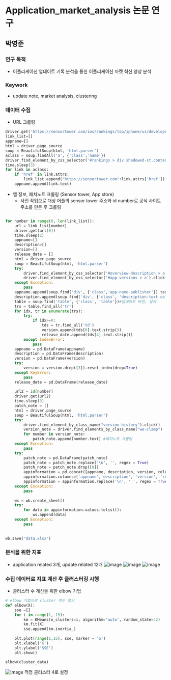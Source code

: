 # Application_market_analysis 논문 연구

## 박영준

### 연구 목적
- 어플리케이션 업데이트 기록 분석을 통한 어플리케이션 마켓 혁신 양상 분석

### Keywork
- update note, market analysis, clustering

### 데이터 수집 
- URL 크롤링
```python
driver.get('https://sensortower.com/ios/rankings/top/iphone/us/developer-tools?locale=ko&date=2021-03-31')
link_list=[]
appname=[]
html = driver.page_source
soup = BeautifulSoup(html, 'html.parser')
aclass = soup.findAll('a', {'class','name'})
driver.find_element_by_css_selector('#rankings > div.shadowed-st.content.rankings-table-container.flex-span-12 > div.flex-span-12.alert-section > button').click()
time.sleep(3)
for link in aclass:
    if 'href' in link.attrs:
        link_list.append("https://sensortower.com"+link.attrs['href'])
    appname.append(link.text)
```

- 앱 정보, 패치노트 크롤링 (Sensor tower, App store)
  - 사전 작업으로 대상 어플의 sensor tower 주소와 id number로 공식 사이트 주소를 만든 후 크롤링
```python

for number in range(0, len(link_list)):
    url = link_list[number]
    driver.get(url[0])
    time.sleep(2)
    appname=[]
    description=[]
    version=[]
    release_date = []
    html = driver.page_source
    soup = BeautifulSoup(html, 'html.parser')
    try:
        driver.find_element_by_css_selector('#overview-description > a').click()
        driver.find_element_by_css_selector('#app-versions > a').click()
    except Exception:
        pass
    appname.append(soup.find('div', {'class','app-name-publisher'}).text.strip())#어플 이름
    description.append(soup.find('div', {'class', 'description-text collapsed'}).text.strip())#디스크립션
    table = soup.find('table', {'class', 'table'})#업데이트 버전, 날짜
    trs = table.find_all('tr')
    for idx, tr in enumerate(trs):
        try:
            if idx>=0:
                tds = tr.find_all('td')
                version.append(tds[0].text.strip())
                release_date.append(tds[4].text.strip())
        except IndexError:
            pass
    appname = pd.DataFrame(appname)
    description = pd.DataFrame(description)
    version = pd.DataFrame(version)
    try:
        version = version.drop([3]).reset_index(drop=True)
    except KeyError:
        pass
    release_date = pd.DataFrame(release_date)
        
    url2 = id[number]      
    driver.get(url2)
    time.sleep(3)
    patch_note = []
    html = driver.page_source
    soup = BeautifulSoup(html, 'html.parser')
    try:
        driver.find_element_by_class_name("version-history").click()
        version_note = driver.find_elements_by_class_name("we-clamp")
        for number in version_note:
            patch_note.append(number.text) #패치노트 크롤링
    except Exception:
        pass
    try:
        patch_note = pd.DataFrame(patch_note)
        patch_note = patch_note.replace('\n', '', regex = True)
        patch_note = patch_note.drop([0])
        appinformation = pd.concat([appname, description, version, release_date, patch_note], axis =1)
        appinformation.columns=['appname','description', 'version', 'release_date', 'patch_note']
        appinformation = appinformation.replace('\n', ' ', regex = True)
    except Exception:
        pass    
    
    ws = wb.create_sheet()
    try:
        for data in appinformation.values.tolist():
            ws.append(data)
    except Exception:
        pass
   
    
wb.save("data.xlsx")
```

### 분석을 위한 지표 
- application related 3개, update related 12개
![image](https://user-images.githubusercontent.com/70933580/164172453-9a8161ce-5b90-45bb-9ddf-439be74ca238.png)
![image](https://user-images.githubusercontent.com/70933580/164172488-7592d3b8-2e84-404b-b867-91467ed181cc.png)
![image](https://user-images.githubusercontent.com/70933580/164172509-fe2f1796-27b8-47e3-a6d6-71e22f86a6bc.png)

### 수집 데이터로 지표 계산 후 클러스터링 시행
- 클러스터 수 계산을 위한 elbow 기법
```python
# elbow 기법으로 cluster 객수 찾기
def elbow(X):
    sse =[]
    for i in range(1, 15):
        km = KMeans(n_clusters=i, algorithm='auto', random_state=42)
        km.fit(X)
        sse.append(km.inertia_)
    
    plt.plot(range(1,15), sse, marker = 'o')
    plt.xlabel('K')
    plt.ylabel('SSE')
    plt.show()

elbow(cluster_data)
```
![image](https://user-images.githubusercontent.com/70933580/164174360-14a656f5-df51-411f-ad36-47e74c214597.png)
적정 클러스터 4로 설정
